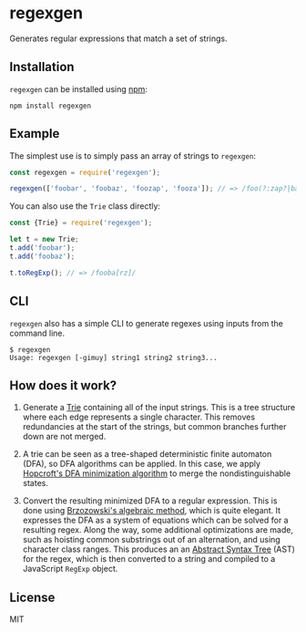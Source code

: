 # regexgen

Generates regular expressions that match a set of strings.

## Installation

`regexgen` can be installed using [npm](https://npmjs.com):

```
npm install regexgen
```

## Example

The simplest use is to simply pass an array of strings to `regexgen`:

```javascript
const regexgen = require('regexgen');

regexgen(['foobar', 'foobaz', 'foozap', 'fooza']); // => /foo(?:zap?|ba[rz])/
```

You can also use the `Trie` class directly:

```javascript
const {Trie} = require('regexgen');

let t = new Trie;
t.add('foobar');
t.add('foobaz');

t.toRegExp(); // => /fooba[rz]/
```

## CLI

`regexgen` also has a simple CLI to generate regexes using inputs from the command line.

```
$ regexgen
Usage: regexgen [-gimuy] string1 string2 string3...
```

## How does it work?

1. Generate a [Trie](https://en.wikipedia.org/wiki/Trie) containing all of the input strings.
   This is a tree structure where each edge represents a single character. This removes
   redundancies at the start of the strings, but common branches further down are not merged.

2. A trie can be seen as a tree-shaped deterministic finite automaton (DFA), so DFA algorithms
   can be applied. In this case, we apply [Hopcroft's DFA minimization algorithm](https://en.wikipedia.org/wiki/DFA_minimization#Hopcroft.27s_algorithm)
   to merge the nondistinguishable states.

3. Convert the resulting minimized DFA to a regular expression. This is done using
   [Brzozowski's algebraic method](http://cs.stackexchange.com/questions/2016/how-to-convert-finite-automata-to-regular-expressions#2392),
   which is quite elegant. It expresses the DFA as a system of equations which can be solved
   for a resulting regex. Along the way, some additional optimizations are made, such
   as hoisting common substrings out of an alternation, and using character class ranges.
   This produces an an [Abstract Syntax Tree](https://en.wikipedia.org/wiki/Abstract_syntax_tree)
   (AST) for the regex, which is then converted to a string and compiled to a JavaScript
   `RegExp` object.

## License

MIT

